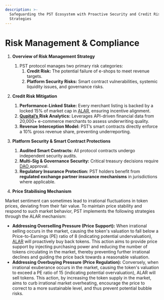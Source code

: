 ```yaml
---
description: >-
  Safeguarding the PST Ecosystem with Proactive Security and Credit Risk
  Strategies
---
```


# Risk Management & Compliance

1. **Overview of Risk Management Strategy**
   1. PST protocol manages two primary risk categories:
      1. **Credit Risk:** The potential failure of e-shops to meet revenue targets.
      2. **Platform Security Risks:** Smart contract vulnerabilities, systemic liquidity issues, and governance risks.



2. **Credit Risk Mitigation**
   1. **Performance-Linked Stake:** Every merchant listing is backed by a locked 15% of market cap in [ALAR](<../README (2).md#automated-liquidity-assurance-reserve-alar>), ensuring incentive alignment.
   2. [**Qupital’s** ](<../README (2).md#qupital>)**Risk Analytics:** Leverages API-driven financial data from 20,000+ e-commerce merchants to assess underwriting quality.
   3. **Revenue Interception Model:** PST’s smart contracts directly enforce a 10% gross revenue share, preventing underreporting.



3. **Platform Security & Smart Contract Protections**
   1. **Audited Smart Contracts:** All protocol contracts undergo independent security audits.
   2. **Multi-Sig & Governance Security:** Critical treasury decisions require [DAO ](<../README (2).md#dao-decentralized-autonomous-organization>)approval.
   3. **Regulatory Insurance Protection:** PST holders benefit from **regulated exchange partner insurance mechanisms** in jurisdictions where applicable.



4. **Price Stabilising Mechanism**

Market sentiment can sometimes lead to irrational fluctuations in token prices, deviating from their fair value. To maintain price stability and respond to such market behavior, PST implements the following strategies through the ALAR mechanism:

* **Addressing Overselling Pressure (Price Support):** When irrational selling occurs in the market, causing the token's valuation to fall below a Price-to-Earnings (PE) ratio of 8 (indicating potential undervaluation), [ALAR](<../README (2).md#automated-liquidity-assurance-reserve-alar>) will proactively buy back tokens. This action aims to provide price support by injecting purchasing power and reducing the number of tokens circulating in the market, thereby preventing further irrational declines and guiding the price back towards a reasonable valuation.
* **Addressing Overbuying Pressure (Price Regulation):** Conversely, when irrational exuberance occurs in the market, causing the token's valuation to exceed a PE ratio of 15 (indicating potential overvaluation), ALAR will sell tokens. This action, by increasing the token supply in the market, aims to curb irrational market overheating, encourage the price to correct to a more sustainable level, and thus prevent potential bubble risks.
